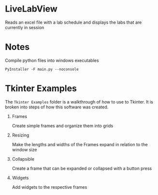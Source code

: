 # LiveLabView
Reads an excel file with a lab schedule and displays the labs that are currently in session

# Notes
Compile python files into windows executables
```
PyInstaller -F main.py --noconsole
```

# Tkinter Examples
The `Tkinter Examples` folder is a walkthrough of how to use to Tkinter. It is broken into steps of how this software was created.

1. Frames

    Create simple frames and organize them into grids

2. Resizing

    Make the lengths and widths of the Frames expand in relation to the window size

3. Collapsible

    Create a frame that can be expanded or collapsed with a button press

4. Widgets

    Add widgets to the respective frames